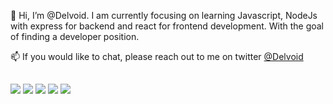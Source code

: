 👋 Hi, I’m @Delvoid. I am currently focusing on learning Javascript, NodeJs with express for backend and react for frontend development. With the goal of finding a developer position.

📫 If you would like to chat, please reach out to me on twitter <a href="http://www.twitter.com/Delvoid">@Delvoid</a> 

##

<img src="https://img.shields.io/badge/HTML5-E34F26?logo=HTML5&logoColor=white&style=for-the-badge"> <img src="https://img.shields.io/badge/CSS3-1572B6?logo=CSS3&logoColor=white&style=for-the-badge"> <img src="https://img.shields.io/badge/JavaScript-F7DF1E?logo=JavaScript&logoColor=black&style=for-the-badge"> <img src="https://img.shields.io/badge/React-61DAFB?logo=React&logoColor=black&style=for-the-badge" >
<img src="https://img.shields.io/badge/NodeJs-3c873a?logo=nodedotjs&logoColor=black&style=for-the-badge">
